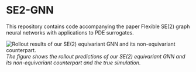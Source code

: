# SE2-GNN
This repository contains code accompanying the paper Flexible SE(2) graph neural networks with applications to PDE surrogates.


![Rollout results of our SE(2) equivariant GNN and its non-equivariant counterpart.](images/scatter_sim2.gif)
*The figure shows the rollout predictions of our SE(2) equivariant GNN and its non-equivariant counterpart and the true simulation.*
